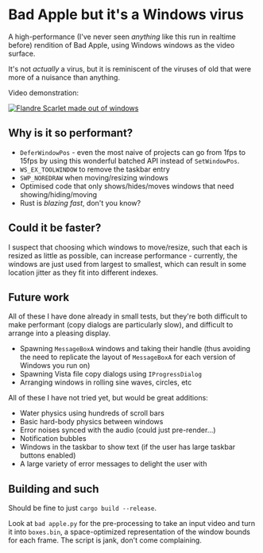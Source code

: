 # Bad Apple but it's a Windows virus

A high-performance (I've never seen _anything_ like this run in realtime before)
rendition of Bad Apple, using Windows windows as the video surface.

It's not _actually_ a virus, but it is reminiscent of the viruses of old that
were more of a nuisance than anything.

Video demonstration:

[![Flandre Scarlet made out of windows](https://img.youtube.com/vi/EZpZwunMzuE/0.jpg)](https://www.youtube.com/watch?v=EZpZwunMzuE)

## Why is it so performant?

- `DeferWindowPos` - even the most naive of projects can go from 1fps to 15fps
  by using this wonderful batched API instead of `SetWindowPos`.
- `WS_EX_TOOLWINDOW` to remove the taskbar entry
- `SWP_NOREDRAW` when moving/resizing windows
- Optimised code that only shows/hides/moves windows that need
  showing/hiding/moving
- Rust is *blazing fast*, don't you know?

## Could it be faster?

I suspect that choosing which windows to move/resize, such that each is resized
as little as possible, can increase performance - currently, the windows are just
used from largest to smallest, which can result in some location jitter as they
fit into different indexes.

## Future work

All of these I have done already in small tests, but they're both difficult to
make performant (copy dialogs are particularly slow), and difficult to arrange
into a pleasing display.

- Spawning `MessageBoxA` windows and taking their handle (thus avoiding the need
to replicate the layout of `MessageBoxA` for each version of Windows you run
on)
- Spawning Vista file copy dialogs using `IProgressDialog`
- Arranging windows in rolling sine waves, circles, etc

All of these I have not tried yet, but would be great additions:
- Water physics using hundreds of scroll bars
- Basic hard-body physics between windows
- Error noises synced with the audio (could just pre-render...)
- Notification bubbles
- Windows in the taskbar to show text (if the user has large taskbar buttons
  enabled)
- A large variety of error messages to delight the user with

## Building and such

Should be fine to just `cargo build --release`.

Look at `bad apple.py` for the pre-processing to take an input video and turn it
into `boxes.bin`, a space-optimized representation of the window bounds for each
frame. The script is jank, don't come complaining.
